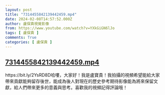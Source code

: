 ```yaml
---
layout: post
title: "7314455842139442459.mp4"
date: 2024-02-08T14:57:52.000Z
author: 盧保貴視覺影像
from: https://www.youtube.com/watch?v=YXkGiGN6lJo
tags: [ 盧保貴 ]
comments: True
categories: [ 盧保貴 ]
---
```

<!--1707404272000-->
[7314455842139442459.mp4](https://www.youtube.com/watch?v=YXkGiGN6lJo)
------

<div>
https://bit.ly/2YsRD8D哈嘍，大家好！我是盧寶貴！我拍攝的視頻希望能給大家帶來貢獻能夠留存後世，能成為後人對現在的歷史參考期待影像能為將來保留文獻，給人們帶來更多的意義與思考。喜歡我的視頻記得評論哦！
</div>
